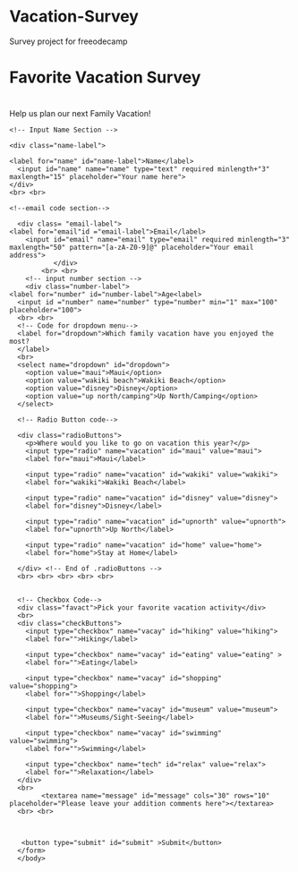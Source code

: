 # Vacation-Survey
Survey project for freeodecamp

<body>
 <!-- <div class="image">
   <div style="background-image:url(http://www.drodd.com/images15/vacation8.jpg) 
     
  </div>--> 
  
  <div class="title">
<h1 id="title">Favorite Vacation Survey<h1>
  </div>
  <div class="description">
  <p id="description">Help us plan our next Family Vacation!</p>
  </div>
  
  <!-- Code for form is below -->
  <form id="survey-form">
    
    <!-- Input Name Section -->
    
    <div class="name-label">
      
    <label for="name" id="name-label">Name</label>
      <input id="name" name="name" type="text" required minlength+"3" maxlength="15" placeholder="Your name here">
    </div>
    <br> <br>
    
    <!--email code section-->
    
      <div class= "email-label">
    <label for="email"id ="email-label">Email</label>
        <input id="email" name="email" type="email" required minlength="3" maxlength="50" pattern="[a-zA-Z0-9]@" placeholder="Your email address">
               </div>
            <br> <br>
        <!-- input number section -->
        <div class="number-label">
    <label for="number" id="number-label">Age<label> 
      <input id ="number" name="number" type="number" min="1" max="100" placeholder="100">
      <br> <br>
      <!-- Code for dropdown menu-->
      <label for="dropdown">Which family vacation have you enjoyed the most?
      </label>
      <br>
      <select name="dropdown" id="dropdown">
        <option value="maui">Maui</option>
        <option value="wakiki beach">Wakiki Beach</option>
        <option value="disney">Disney</option>
        <option value="up north/camping">Up North/Camping</option>
      </select>
      
      <!-- Radio Button code-->
            
      <div class="radioButtons">
        <p>Where would you like to go on vacation this year?</p>
        <input type="radio" name="vacation" id="maui" value="maui">
        <label for="maui">Maui</label>

        <input type="radio" name="vacation" id="wakiki" value="wakiki">
        <label for="wakiki">Wakiki Beach</label>

        <input type="radio" name="vacation" id="disney" value="disney">
        <label for="disney">Disney</label>

        <input type="radio" name="vacation" id="upnorth" value="upnorth">
        <label for="upnorth">Up North</label>

        <input type="radio" name="vacation" id="home" value="home">
        <label for="home">Stay at Home</label>

      </div> <!-- End of .radioButtons -->
      <br> <br> <br> <br> <br>
    
      
      <!-- Checkbox Code-->
      <div class="favact">Pick your favorite vacation activity</div>
      <br>
      <div class="checkButtons">
        <input type="checkbox" name="vacay" id="hiking" value="hiking">
        <label for="">Hiking</label>

        <input type="checkbox" name="vacay" id="eating" value="eating" >
        <label for="">Eating</label>

        <input type="checkbox" name="vacay" id="shopping" value="shopping">
        <label for="">Shopping</label>

        <input type="checkbox" name="vacay" id="museum" value="museum">
        <label for="">Museums/Sight-Seeing</label>

        <input type="checkbox" name="vacay" id="swimming" value="swimming">
        <label for="">Swimming</label>

        <input type="checkbox" name="tech" id="relax" value="relax">
        <label for="">Relaxation</label>
      </div>
      <br>
            <textarea name="message" id="message" cols="30" rows="10" placeholder="Please leave your addition comments here"></textarea>
      <br> <br>

      
      
       <button type="submit" id="submit" >Submit</button>
      </form>
      </body>
    

